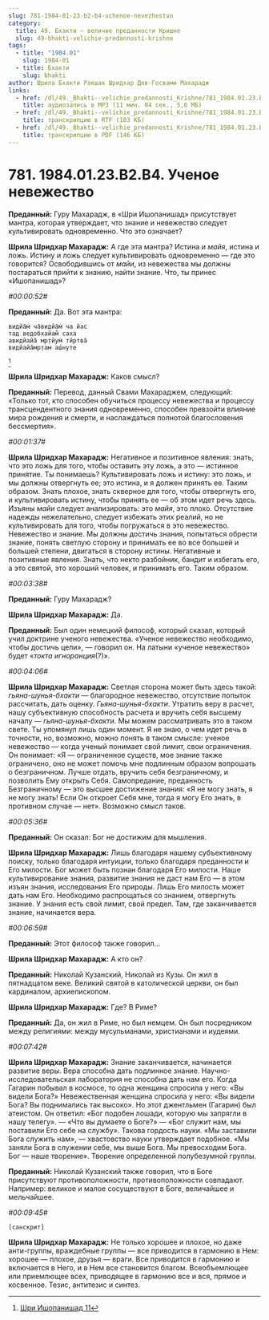 ```yaml
---
slug: 781-1984-01-23-b2-b4-uchenoe-nevezhestvo
category:
  title: 49. Бхакти — величие преданности Кришне
  slug: 49-bhakti-velichie-predannosti-krishne
tags:
  - title: "1984.01"
    slug: 1984-01
  - title: Бхакти
    slug: bhakti
author: Шрила Бхакти Ракшак Шридхар Дев-Госвами Махарадж
links:
  - href: /dl/49._Bhakti--velichie_predannosti_Krishne/781_1984.01.23.B2.B4_SridharMj_Uchenoe_nevejestvo.mp3
    title: аудиозапись в MP3 (11 мин. 04 сек., 5,6 МБ)
  - href: /dl/49._Bhakti--velichie_predannosti_Krishne/781_1984.01.23.B2.B4_SridharMj_Uchenoe_nevejestvo.rtf
    title: транскрипцию в RTF (103 КБ)
  - href: /dl/49._Bhakti--velichie_predannosti_Krishne/781_1984.01.23.B2.B4_SridharMj_Uchenoe_nevejestvo.pdf
    title: транскрипцию в PDF (146 КБ)
---
```


# 781. 1984.01.23.B2.B4. Ученое невежество

**Преданный:** Гуру Махарадж, в «Шри Ишопанишад» присутствует мантра, которая утверждает, что знание и невежество следует культивировать одновременно. Что это означает?

**Шрила Шридхар Махарадж:** А где эта мантра? Истина и *майя*, истина и ложь. Истину и ложь следует культивировать одновременно — где это говорится? Освободившись от *майи*, из невежества мы должны постараться прийти к знанию, найти знание. Что, ты принес «Ишопанишад»?

*#00:00:52#*

**Преданный:** Да. Вот эта мантра:

    видйа̄м̇ ча̄видйа̄м̇ ча йас
    тад ведобхайам̐ саха
    авидйайа̄ мр̣тйум̇ тӣртва̄
    видйайа̄мр̣там аш́нуте
[^_ftn1]

**Шрила Шридхар Махарадж:** Каков смысл?

**Преданный:** Перевод, данный Свами Махараджем, следующий: «Только тот, кто способен обучиться процессу невежества и процессу трансцендентного знания одновременно, способен превзойти влияние мира рождения и смерти, и наслаждаться полнотой благословения бессмертия».

*#00:01:37#*

**Шрила Шридхар Махарадж:** Негативное и позитивное явления: знать, что это ложь для того, чтобы оставить эту ложь, а это — истинное принятие. Ты понимаешь? Культивировать ложь и истину: это ложь, и мы должны отвергнуть ее; это истина, и я должен принять ее. Таким образом. Знать плохое, знать скверное для того, чтобы отвергнуть его, и культивировать истину, чтобы принять ее — об этом идет речь здесь. Изъяны *майи* следует анализировать: это *майя*, это плохо. Отсутствие надежды нежелательно, следует избежать этих реалий, но не культивировать для того, чтобы погружаться в это невежество. Невежество и знание. Мы должны достичь знания, попытаться обрести знание, понять светлую сторону и принимать ее во все большей и большей степени, двигаться в сторону истины. Негативные и позитивные явления. Знать, что некто разбойник, бандит и избегать его, а это святой, это хороший человек, и принимать его. Таким образом.

*#00:03:38#*

**Преданный:** Гуру Махарадж?

**Шрила Шридхар Махарадж:** Да.

**Преданный:** Был один немецкий философ, который сказал, который учил доктрине ученого невежества. «Ученое невежество необходимо, чтобы достичь цели», — говорил он. На латыни «ученое невежество» будет «*токта игноранция*(?)».

*#00:04:06#*

**Шрила Шридхар Махарадж:** Светлая сторона может быть здесь такой: *гьяна-шунья-бхакти* — благородное невежество, отсутствие попыток рассчитать, дать оценку. *Гьяна-шунья-бхакти*. Утратить веру в расчет, нашу субъективную способность расчета и вручить себя высшему началу — *гьяна-шунья-бхакти*. Мы можем рассматривать это в таком свете. Ты упомянул лишь один момент. Я не знаю, о чем идет речь в точности, но, возможно, можно понять в таком смысле: ученое невежество — когда ученый понимает свой лимит, свои ограничения. Он понимает: «Я — ограниченное существ, мое знание также ограничено, оно не может помочь мне подлинным образом вопрошать о безграничном. Лучше отдать, вручить себя безграничному, и позволить Ему открыть Себя. Самопредание, преданность Безграничному — это высшее достижение знания: «Я не могу знать, я не могу знать! Если Он откроет Себя мне, тогда я могу Его знать, в противном случае — нет». Возможно смысл таков.

*#00:05:36#*

**Преданный:** Он сказал: Бог не достижим для мышления.

**Шрила Шридхар Махарадж:** Лишь благодаря нашему субъективному поиску, только благодаря интуиции, только благодаря преданности и Его милости. Бог может быть познан благодаря Его милости. Наше культивирование знания, развитие знания не даст нам Его — в этом изъян знания, исследования Его природы. Лишь Его милость может дать нам Его. Необходимо распрощаться со знанием, отвергнуть знание. У знания есть свой лимит, свой предел. Там, где заканчивается знание, начинается вера.

*#00:06:59#*

**Преданный:** Этот философ также говорил…

**Шрила Шридхар Махарадж:** А кто он?

**Преданный:** Николай Кузанский, Николай из Кузы. Он жил в пятнадцатом веке. Великий святой в католической церкви, он был кардиналом, архиепископом.

**Шрила Шридхар Махарадж:** Где? В Риме?

**Преданный:** Да, он жил в Риме, но был немцем. Он был посредником между религиями: между мусульманами, христианами и иудеями.

*#00:07:42#*

**Шрила Шридхар Махарадж:** Знание заканчивается, начинается развитие веры. Вера способна дать подлинное знание. Научно-исследовательская лаборатория не способна дать нам его. Когда Гагарин побывал в космосе, то одна женщина спросила у него: «Вы видели Бога?» Невежественная женщина спросила у него: «Вы видели Бога? Вы поднимались так высоко». Но этот джентльмен (Гагарин) был атеистом. Он ответил: «Бог подобен лошади, которую мы запрягли в нашу телегу». — «Что вы думаете о Боге?» — «Бог служит нам, мы поставили Его себе на службу». Такова гордость науки. «Мы заставили Бога служить нам», — хвастовство науки утверждает подобное. «Мы заняли Бога в служении себе, мы выше Бога. Мы превосходим Бога. Бог — наше творение». Творение определенной полубезумной группы.

**Преданный:** Николай Кузанский также говорил, что в Боге присутствуют противоположности, противоположности совпадают. Например: великое и малое сосуществуют в Боге, величайшее и мельчайшее.

*#00:09:45#*

    [санскрит]

**Шрила Шридхар Махарадж:** Не только хорошее и плохое, но даже анти-группы, враждебные группы — все приводится в гармонию в Нем: хорошее — плохое, друзья — враги. Все приводится в гармонию и включается в Него, и в Нем все становится благом. Всеобъемлющее или приемлющее всех, приводящее в гармонию все и вся, прямое и косвенное. Тезис, антитезис и синтез.



[^_ftn1]: [Шри Ишопанишад 11](../notes/shri-ishopanishad/shri-ishopanishad-11.md)
